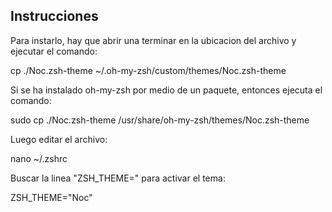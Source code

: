 ## Instrucciones

Para instarlo, hay que abrir una terminar en la ubicacion del archivo y ejecutar el comando:

cp ./Noc.zsh-theme ~/.oh-my-zsh/custom/themes/Noc.zsh-theme

Si se ha instalado oh-my-zsh por medio de un paquete, entonces ejecuta el comando:

sudo cp ./Noc.zsh-theme /usr/share/oh-my-zsh/themes/Noc.zsh-theme

Luego editar el archivo:

nano ~/.zshrc

Buscar la linea "ZSH_THEME=" para activar el tema:

ZSH_THEME="Noc"
